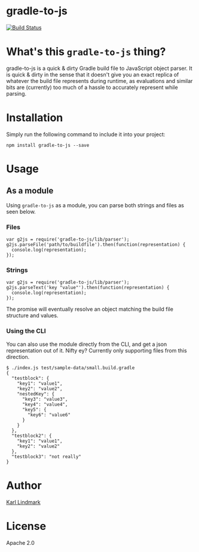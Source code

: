 # gradle-to-js

[![Build Status](https://travis-ci.org/ninetwozero/gradle-to-js.svg?branch=master)](https://travis-ci.org/ninetwozero/gradle-to-js)

# What's this `gradle-to-js` thing?
gradle-to-js is a quick & dirty Gradle build file to JavaScript object parser. It is quick & dirty in the sense that it doesn't give you an exact replica of whatever the build file represents during runtime, as evaluations and similar bits are (currently) too much of a hassle to accurately represent while parsing.

# Installation
Simply run the following command to include it into your project:
```
npm install gradle-to-js --save
```
# Usage
## As a module
Using `gradle-to-js` as a module, you can parse both strings and files as seen below.

### Files
```
var g2js = require('gradle-to-js/lib/parser');
g2js.parseFile('path/to/buildfile').then(function(representation) {
  console.log(representation);
});
```

### Strings
```
var g2js = require('gradle-to-js/lib/parser');
g2js.parseText('key "value"').then(function(representation) {
  console.log(representation);
});
```

The promise will eventually resolve an object matching the build file structure and values.

### Using the CLI
You can also use the module directly from the CLI, and get a json representation out of it. Nifty ey? Currently only supporting files from this direction.

```
$ ./index.js test/sample-data/small.build.gradle
{
  "testblock": {
    "key1": "value1",
    "key2": "value2",
    "nestedKey": {
      "key3": "value3",
      "key4": "value4",
      "key5": {
        "key6": "value6"
      }
    }
  },
  "testblock2": {
    "key1": "value1",
    "key2": "value2"
  },
  "testblock3": "not really"
}
```

# Author
[Karl Lindmark](https://www.github.com/karllindmark)

# License
Apache 2.0
